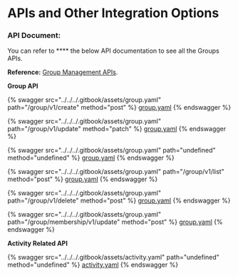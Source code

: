 # APIs and Other Integration Options

### **API Document:**

You can refer to **** the below API documentation to see all the Groups APIs.

&#x20;**Reference:** [Group Management APIs](http://docs.sunbird.org/latest/apis/groupapi/).

**Group API**

{% swagger src="../../../.gitbook/assets/group.yaml" path="/group/v1/create" method="post" %}
[group.yaml](../../../.gitbook/assets/group.yaml)
{% endswagger %}

{% swagger src="../../../.gitbook/assets/group.yaml" path="/group/v1/update" method="patch" %}
[group.yaml](../../../.gitbook/assets/group.yaml)
{% endswagger %}

{% swagger src="../../../.gitbook/assets/group.yaml" path="undefined" method="undefined" %}
[group.yaml](../../../.gitbook/assets/group.yaml)
{% endswagger %}

{% swagger src="../../../.gitbook/assets/group.yaml" path="/group/v1/list" method="post" %}
[group.yaml](../../../.gitbook/assets/group.yaml)
{% endswagger %}

{% swagger src="../../../.gitbook/assets/group.yaml" path="/group/v1/delete" method="post" %}
[group.yaml](../../../.gitbook/assets/group.yaml)
{% endswagger %}

{% swagger src="../../../.gitbook/assets/group.yaml" path="/group/membership/v1/update" method="post" %}
[group.yaml](../../../.gitbook/assets/group.yaml)
{% endswagger %}

**Activity Related API**

{% swagger src="../../../.gitbook/assets/activity.yaml" path="undefined" method="undefined" %}
[activity.yaml](../../../.gitbook/assets/activity.yaml)
{% endswagger %}

